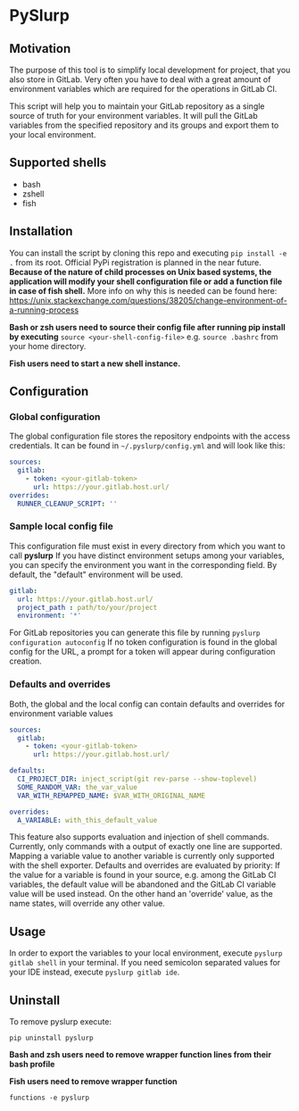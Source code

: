 # PySlurp

## Motivation

The purpose of this tool is to simplify local development for project, that you also store in GitLab.
Very often you have to deal with a great amount of environment variables which are required for the operations in
GitLab CI.

This script will help you to maintain your GitLab repository as a single source of truth for your environment variables.
It will pull the GitLab variables from the specified repository and its groups and export them to your local environment.

## Supported shells

- bash
- zshell
- fish

## Installation

You can install the script by cloning this repo and executing ```pip install -e .```
from its root. Official PyPi registration is planned in the near future.
**Because of the nature of child processes on Unix based systems, the application will modify your shell configuration file or add a function file in case of fish shell.**
More info on why this is needed can be found here:
<https://unix.stackexchange.com/questions/38205/change-environment-of-a-running-process>

**Bash or zsh users need to source their config file after running pip install by executing**
```source <your-shell-config-file>``` e.g. ```source .bashrc``` from your home directory.

**Fish users need to start a new shell instance.**

## Configuration

### Global configuration

The global configuration file stores the repository endpoints with the access credentials. It can be found
in ```~/.pyslurp/config.yml``` and will look like this:

```yaml
sources:
  gitlab:
    - token: <your-gitlab-token>
      url: https://your.gitlab.host.url/
overrides:
  RUNNER_CLEANUP_SCRIPT: ''
```

### Sample local config file

This configuration file must exist in every directory from which you want to call **pyslurp**
If you have distinct environment setups among your variables, you can specify the environment
you want in the corresponding field. By default, the "default" environment will be used.

```yaml
gitlab:
  url: https://your.gitlab.host.url/
  project_path : path/to/your/project
  environment: '*'
```

For GitLab repositories you can generate this file by running
```pyslurp configuration autoconfig```
If no token configuration is found in the global config for the URL, a prompt for a
token will appear during configuration creation.

### Defaults and overrides

Both, the global and the local config can contain defaults and overrides for environment variable values

```yaml
sources:
  gitlab:
    - token: <your-gitlab-token>
      url: https://your.gitlab.host.url/

defaults:
  CI_PROJECT_DIR: inject_script(git rev-parse --show-toplevel)
  SOME_RANDOM_VAR: the_var_value
  VAR_WITH_REMAPPED_NAME: $VAR_WITH_ORIGINAL_NAME

overrides:
  A_VARIABLE: with_this_default_value
```

This feature also supports evaluation and injection of shell commands. Currently, only commands with a output of exactly
one line are supported. Mapping a variable value to another variable is currently only supported with the shell exporter.
Defaults and overrides are evaluated by priority: If the value for a variable is found in your
source, e.g. among the GitLab CI variables, the default value will be abandoned and the GitLab CI variable value will be
used instead. On the other hand an 'override' value, as the name states, will override any other value.

## Usage

In order to export the variables to your local environment, execute
```pyslurp gitlab shell``` in your terminal.
If you need semicolon separated values for your IDE instead, execute ```pyslurp gitlab ide```.

## Uninstall

To remove pyslurp execute:

```pip uninstall pyslurp```

**Bash and zsh users need to remove wrapper function lines from their bash profile**

**Fish users need to remove wrapper function**

```functions -e pyslurp```
